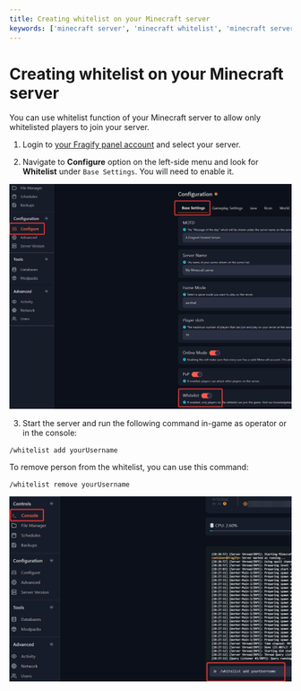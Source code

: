 ```yaml
---
title: Creating whitelist on your Minecraft server
keywords: ['minecraft server', 'minecraft whitelist', 'minecraft server whitelist', 'minecraft', 'enable whitelist minecraft']
--- 
```


# Creating whitelist on your Minecraft server 

You can use whitelist function of your Minecraft server to allow only whitelisted players to join your server.

1. Login to [your Fragify panel account](VAR::FRAGIFY_URL) and select your server. 

2. Navigate to **Configure** option on the left-side menu and look for **Whitelist** under `Base Settings`. You will need to enable it. 

![Whitelist](images/whitelist.png)

3. Start the server and run the following command in-game as operator or in the console:
```
/whitelist add yourUsername
```
To remove person from the whitelist, you can use this command:
```
/whitelist remove yourUsername
```

![Whitelist add](images/whitelist-add.png)
